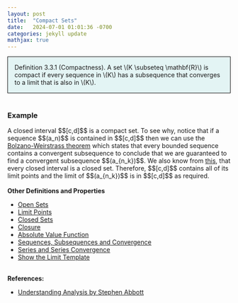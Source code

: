 ```yaml
---
layout: post
title:  "Compact Sets"
date:   2024-07-01 01:01:36 -0700
categories: jekyll update
mathjax: true
---
```

<div style="background-color: #E3F4F4; padding: 15px 15px 15px 15px; border:1px solid black;">
  Definition 3.3.1 (Compactness). A set \(K \subseteq \mathbf{R}\) is compact if every sequence in \(K\) has a subsequence that converges to a limit that is also in \(K\).
</div>
<br>
<!------------------------------------------------------------------------------------>
<h3>Example</h3>
A closed interval $$[c,d]$$ is a compact set. To see why, notice that if a sequence $$(a_n)$$ is contained in $$[c,d]$$ then we can use the <a href="https://strncat.github.io/jekyll/update/2024/06/14/analysis-seq-subseq-bolzano-weierstrass-theorem.html">Bolzano-Weirstrass theorem</a> which states that every bounded sequence contains a convergent subsequence to conclude that we are guaranteed to find a convergent subsequence $$(a_{n_k})$$. We also know from <a href="https://strncat.github.io/jekyll/update/2024/06/27/analysis-sets-closed-example.html">this</a>, that every closed interval is a closed set. Therefore, $$[c,d]$$ contains all of its limit points and the limit of $$(a_{n_k})$$ is in $$[c,d]$$ as required. 
<br>
<br>
<!------------------------------------------------------------------------------------>
<b>Other Definitions and Properties</b>
<ul>
<li><a href="https://strncat.github.io/jekyll/update/2024/06/22/analysis-sets-open.html">Open Sets</a></li>
<li><a href="https://strncat.github.io/jekyll/update/2024/06/24/analysis-sets-limit-points.html">Limit Points</a></li>
<li><a href="https://strncat.github.io/jekyll/update/2024/06/25/analysis-sets-closed.html">Closed Sets</a></li>
<li><a href="https://strncat.github.io/jekyll/update/2024/06/28/analysis-sets-closure.html">Closure</a></li>
<li><a href="https://strncat.github.io/jekyll/update/2024/05/26/analysis-absolute-value-properties.html">Absolute Value Function</a></li>
<li><a href="https://strncat.github.io/jekyll/update/2024/05/21/analysis-seq-definitions.html">Sequences, Subsequences and Convergence</a></li>
<li><a href="https://strncat.github.io/jekyll/update/2024/06/10/analysis-series-definitions.html">Series and Series Convergence</a></li>
<li><a href="https://strncat.github.io/jekyll/update/2024/05/12/analysis-seq-limit-template.html">Show the Limit Template</a></li>
</ul>
<br>
<!------------------------------------------------------------------------------------>
<b>References:</b>
<ul>
<li><a href="https://www.amazon.com/Understanding-Analysis-Undergraduate-Texts-Mathematics/dp/1493927116">Understanding Analysis by Stephen Abbott</a></li>
</ul>
